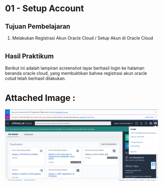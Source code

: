 # 01 - Setup Account

## Tujuan Pembelajaran

1. Melakukan Registrasi Akun Oracle Cloud / Setup Akun di Oracle Cloud

#

## Hasil Praktikum

Berikut ini adalah lampiran screenshot layar berhasil login ke halaman beranda oracle cloud, yang membuktikan bahwa registrasi akun oracle colud telah berhasil dilakukan.

# 
# Attached Image :

![Screenshot Dashboard Oracle](img/Screenshot_DashboardOracle.png)
